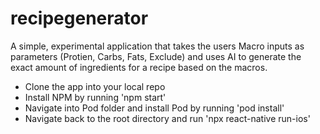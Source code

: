 # recipegenerator

A simple, experimental application that takes the users Macro inputs as parameters (Protien, Carbs, Fats, Exclude) and uses AI to generate the exact amount of ingredients for a recipe based on the macros.

- Clone the app into your local repo
- Install NPM by running 'npm start'
- Navigate into Pod folder and install Pod by running 'pod install'
- Navigate back to the root directory and run 'npx react-native run-ios'
